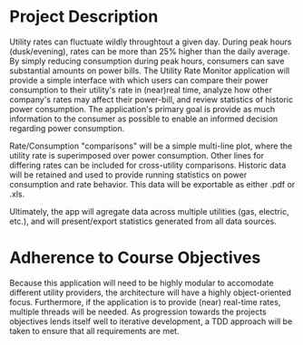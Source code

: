 # Project Description

Utility rates can fluctuate wildly throughtout a given day. During peak hours (dusk/evening), rates can be more than 25% higher than the daily average. By simply reducing consumption during peak hours, consumers can save substantial amounts on power bills. The Utility Rate Monitor application will provide a simple interface with which users can compare their power consumption to their utility's rate in (near)real time, analyze how other company's rates may affect their power-bill, and review statistics of historic power consumption. The application's primary goal is provide as much information to the consumer as possible to enable an informed decision regarding power consumption.

Rate/Consumption "comparisons" will be a simple multi-line plot, where the utility rate is superimposed over power consumption. Other lines for differing rates can be included for cross-utility comparisons. Historic data will be retained and used to provide running statistics on power consumption and rate behavior. This data will be exportable as either .pdf or .xls.

Ultimately, the app will agregate data across multiple utilities (gas, electric, etc.), and will present/export statistics generated from all data sources.

# Adherence to Course Objectives

Because this application will need to be highly modular to accomodate different utility providers, the architecture will have a highly object-oriented focus. Furthermore, if the application is to provide (near) real-time rates, multiple threads will be needed. As progression towards the projects objectives lends itself well to iterative development, a TDD approach will be taken to ensure that all requirements are met.
